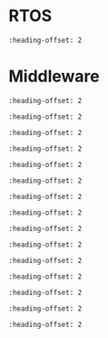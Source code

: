 # RTOS

```{include} ../../../../release/commonrn/topics/amazon_freertos_kernel.md
:heading-offset: 2
```

# Middleware

```{include} ../../../../release/commonrn/topics/nxp_genfsk.md
:heading-offset: 2
```

```{include} ../../../../release/commonrn/topics/nxp_xcvr.md
:heading-offset: 2
```

```{include} ../../../../release/commonrn/topics/nxp_ble_controller.md
:heading-offset: 2
```

```{include} ../../../../release/commonrn/topics/nxp_ble_stack.md
:heading-offset: 2
```

```{include} ../../../../release/commonrn/topics/nxp_ble_controller_localization.md
:heading-offset: 2
```

```{include} ../../../../release/commonrn/topics/nxp_conn_fwk.md
:heading-offset: 2
```

```{include} ../../../../release/commonrn/topics/CMSIS_DSP_Library.md
:heading-offset: 2
```

```{include} ../../../../release/commonrn/topics/nxp_psa_crypto_driver.md
:heading-offset: 2
```

```{include} ../../../../release/commonrn/topics/nxp_secure_subsystem.md
:heading-offset: 2
```

```{include} ../../../../release/commonrn/topics/nxp_multicore.md
:heading-offset: 2
```

```{include} ../../../../release/commonrn/topics/arm_mbedtls_3x.md
:heading-offset: 2
```

```{include} ../../../../release/commonrn/topics/arm_mbedtls.md
:heading-offset: 2
```

```{include} ../../../../release/commonrn/topics/christopher_haster_littlefs.md
:heading-offset: 2
```

```{include} ../../../../release/commonrn/topics/nxp_lin_stack.md
:heading-offset: 2
```

```{include} ../../../../release/commonrn/topics/nxp_freemaster.md
:heading-offset: 2
```

